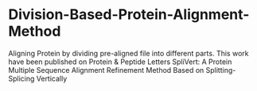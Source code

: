 # Division-Based-Protein-Alignment-Method
Aligning Protein by dividing pre-aligned file into different parts.
This work have been published on Protein & Peptide Letters
SpliVert: A Protein Multiple Sequence Alignment Refinement Method Based on Splitting-Splicing Vertically
